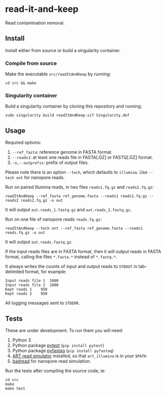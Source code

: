 # read-it-and-keep
Read contamination removal.


## Install
Install either from source or build a singularity container.

### Compile from source
Make the executable `src/readItAndKeep` by running:
```
cd src && make
```

### Singularity container
Build a singularity container by cloning this repository
and running:
```
sudo singularity build readItAndKeep.sif Singularity.def
```


## Usage
Required options:
1. `--ref_fasta`: reference genome in FASTA format.
2. `--reads1`: at least one reads file in FASTA[.GZ] or FASTQ[.GZ] format.
3. `-o,--outprefix`: prefix of output files.

Please note there is an option `--tech`, which defaults to `illumina`. Use
`--tech ont` for nanopore reads.

Run on paired Illumina reads, in two files `reads1.fq.gz` and `reads2.fq.gz`:
```
readItAndKeep --ref_fasta ref_genome.fasta --reads1 reads1.fq.gz --reads2 reads2.fq.gz -o out
```
It will output `out.reads_1.fastq.gz` and
`out.reads_2.fastq.gz`.

Run on one file of nanopore reads `reads.fq.gz`:
```
readItAndKeep --tech ont --ref_fasta ref_genome.fasta --reads1 reads.fq.gz -o out
```
It will output `out.reads.fastq.gz`.


If the input reads files are in FASTA format, then it will output reads in
FASTA format, calling the files `*.fasta.*` instead of `*.fastq.*`.

It always writes the counts of input and output reads to `STDOUT` in
tab-delimited format, for example:
```
Input reads file 1	1000
Input reads file 2	1000
Kept reads 1	950
Kept reads 2	950
```
All logging messages sent to `STDERR`.


## Tests

These are under development. To run them you will need:
1. Python 3
2. Python package [pytest](https://docs.pytest.org/en/stable/) (`pip install pytest`)
3. Python package [pyfastaq](https://github.com/sanger-pathogens/Fastaq)  (`pip install pyfastaq`)
4. [ART read simulator](https://www.niehs.nih.gov/research/resources/software/biostatistics/art/index.cfm)
   installed, so that `art_illumina` is in your `$PATH`
5. [badread](https://github.com/rrwick/Badread) for nanopore read simulation.

Run the tests after compiling the source code, ie:
```
cd src
make
make test
```

